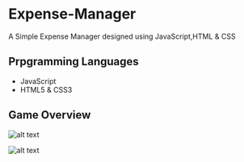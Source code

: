 # Expense-Manager
A Simple Expense Manager designed using JavaScript,HTML &amp; CSS

## Prpgramming Languages
- JavaScript
- HTML5 & CSS3

## Game Overview

![alt text](screeshots/Screenshot1.png  " ")

![alt text](screeshots/Screenshot2.png  " ")
